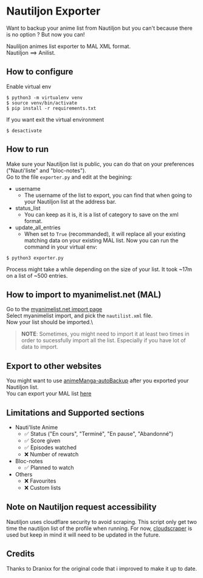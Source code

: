 # Nautiljon Exporter

Want to backup your anime list from Nautiljon but you can't because there is no option ? But now you can!

Nauliljon animes list exporter to MAL XML format. \
Nautiljon ==> Anilist.

## How to configure
Enable virtual env
```shell
$ python3 -m virtualenv venv
$ source venv/bin/activate
$ pip install -r requirements.txt
```
If you want exit the virtual environment
```shell
$ desactivate
```

## How to run
Make sure your Nautiljon list is public, you can do that on your preferences ("Nauti'liste" and "bloc-notes"). \
Go to the file `exporter.py` and edit at the begining:
- username
    - The username of the list to export, you can find that when going to your Nautiljon list at the address bar.
- status_list
    - You can keep as it is, it is a list of category to save on the xml format.
- update_all_entries
    - When set to `True` (recommanded), it will replace all your existing matching data on your existing MAL list.
Now you can run the command in your virtual env:
```shell
$ python3 exporter.py
```
Process might take a while depending on the size of your list. It took ~17m on a list of ~500 entries.

## How to import to myanimelist.net (MAL)
Go to the [myanimelist.net import page](https://myanimelist.net/import.php) \
Select myanimelist import, and pick the `nautilist.xml` file. \
Now your list should be imported.\
> **NOTE**: Sometimes, you might need to import it at least two times in order to sucessfully import all the list. Especially if you have lot of data to import.

## Export to other websites
You might want to use [animeManga-autoBackup](https://github.com/Animanga-Initiative/animeManga-autoBackup) after you exported your Nautiljon list. \
You can export your MAL list [here](https://myanimelist.net/panel.php?go=export)

## Limitations and Supported sections
- Nauti'liste Anime
    - ✅ Status ("En cours", "Terminé", "En pause", "Abandonné")
    - ✅ Score given
    - ✅ Episodes watched
    - ❌ Number of rewatch
- Bloc-notes
    - ✅ Planned to watch
- Others
    - ❌ Favourites
    - ❌ Custom lists

## Note on Nautiljon request accessibility 
Nautiljon uses cloudflare security to avoid scraping. This script only get two time the nautiljon list of the profile when running. For now, [cloudscraper](https://github.com/VeNoMouS/cloudscraper) is used but keep in mind it will need to be updated in the future.

## Credits

Thanks to Dranixx for the original code that i improved to make it up to date.

